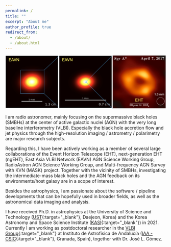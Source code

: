 ```yaml
---
permalink: /
title: ""
excerpt: "About me"
author_profile: true
redirect_from:
  - /about/
  - /about.html
---
```

![image](/assets/EAVN_EHT_sgra.png)

I am radio astronomer, mainly focusing on the supermassive black holes (SMBHs) at the center of active galactic nuclei (AGN) with the very long baseline interferometry (VLBI).
Especially the black hole accretion flow and jet physics through the high-resolution imaging / astrometry / polarimetry are major research subjects.

Regarding this, I have been actively working as a member of several large collaborations of the Event Horizon Telescope (EHT), next-generation EHT (ngEHT), East Asia VLBI Network (EAVN) AGN Science Working Group, RadioAstron AGN Science Working Group, and Multi-frequency AGN Survey with KVN (MASK) project.
Together with the vicinity of SMBHs, investigating the intermediate-mass black holes and the AGN feedback on its environments/host galaxy are in a scope of interest.

Besides the astrophysics, I am passionate about the software / pipeline developments that can be hopefully used in broader fields, as well as the astronomical data imaging and analysis.

I have received Ph.D. in astrophysics at the University of Science and Technology ([UST](www.ust.ac.kr){:target="_blank"}, Daejeon, Korea) and the Korea Astronomy and Space Science Institute ([KASI](https://www.kasi.re.kr/eng/index){:target="_blank"}) in 2021.
Currently I am working as postdoctoral researcher in the [VLBI Group](http://vlbigroup.iaa.es){:target="_blank"} at Instituto de Astrofísica de Andalucía ([IAA - CSIC](https://www.iaa.csic.es/){:target="_blank"}, Granada, Spain), together with Dr. José L. Gómez.
